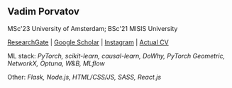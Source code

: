 ## Vadim Porvatov

MSc'23 University of Amsterdam; BSc'21 MISIS University

[ResearchGate](https://www.researchgate.net/profile/Vadim-Porvatov) | [Google Scholar](https://scholar.google.com/citations?user=PaH-exwAAAAJ&hl=en) | [Instagram](https://www.instagram.com/stochastic_paws/) | [Actual CV](https://drive.google.com/file/d/1kWG0x9lCiJReWS4hxJWjy4pfVpsP2u0w/view?usp=sharing)

ML stack: *PyTorch, scikit-learn, causal-learn, DoWhy, PyTorch Geometric, NetworkX, Optuna, W&B, MLflow*

Other: *Flask, Node.js, HTML/CSS/JS, SASS, React.js*

